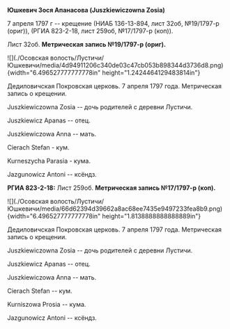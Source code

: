 **Юшкевич Зося Апанасова (Juszkiewiczowna Zosia)**

7 апреля 1797 г -- крещение (НИАБ 136-13-894, лист 32об, №19/1797-р
(ориг)), (РГИА 823-2-18, лист 259об, №17/1797-р (коп)).

Лист 32об. **Метрическая запись №19/1797-р (ориг).**

![](./Осовская волость/Лустичи/Юшкевичи/media/4d94911206c340de03c47cb053b898344d3736d8.png){width="6.496527777777778in"
height="1.2424464129483814in"}

Дедиловичская Покровская церковь. 7 апреля 1797 года. Метрическая запись
о крещении.

Juszkiewiczowna Zosia -- дочь родителей с деревни Лустичи.

Juszkiewicz Apanas -- отец.

Juszkiewiczowa Anna -- мать.

Cierach Stefan - кум.

Kurneszycha Parasia - кума.

Jazgunowicz Antoni -- ксёндз.

**РГИА 823-2-18:** Лист 259об. **Метрическая запись №17/1797-р (коп).**

![](./Осовская волость/Лустичи/Юшкевичи/media/66d62394d39662a8ac68ee7435e9497233fea8b9.png){width="6.496527777777778in"
height="1.8138888888888889in"}

Дедиловичская Покровская церковь. 7 апреля 1797 года. Метрическая запись
о крещении.

Juszkiewiczowna Zosia -- дочь родителей с деревни Лустичи.

Juszkiewicz Apanas -- отец.

Juszkiewiczowa Anna -- мать.

Cierach Stefan -- кум.

Kurniszowa Prosia -- кума.

Jazgunowicz Antoni -- ксёндз.
